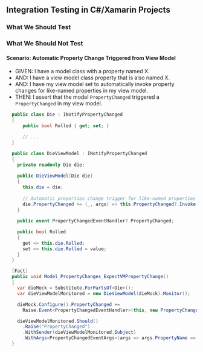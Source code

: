 ## Integration Testing in C#/Xamarin Projects

### What We Should Test

### What We Should Not Test

#### Scenario: Automatic Property Change Triggered from View Model
* GIVEN: I have a model class with a property named X.
* AND: I have a view model class property that is also named X.
* AND: I have my view model set to automatically invoke property changes for like-named properties in my view model.
* THEN: I assert that the model `PropertyChanged` triggered a `PropertyChanged` in my view model.

```csharp
  public class Die : INotifyPropertyChanged
  {
      public bool Rolled { get; set; }

      // ...
  }

  public class DieViewModel : INotifyPropertyChanged
  {
    private readonly Die die;
    
    public DieViewModel(Die die)
    {
      this.die = die;
      
      // Automatic properties change trigger for like-named properties in view model:
      die.PropertyChanged += (_, args) => this.PropertyChanged?.Invoke(this, args);
    }
    
    public event PropertyChangedEventHandler? PropertyChanged;

    public bool Rolled
    {
      get => this.die.Rolled;
      set => this.die.Rolled = value;
    }
  }

  [Fact]
  public void Model_PropertyChanges_ExpectVMPropertyChange()
  {
    var dieMock = Substitute.ForPartsOf<Die>();
    var dieViewModelMonitored = new DieViewModel(dieMock).Monitor();

    dieMock.Configure().PropertyChanged += 
      Raise.Event<PropertyChangedEventHandler>(this, new PropertyChangedEventArgs(nameof(Die.Rolled)));

    dieViewModelMonitored.Should()
      .Raise("PropertyChanged")
      .WithSender(dieViewModelMonitored.Subject)
      .WithArgs<PropertyChangedEventArgs>(args => args.PropertyName == nameof(DieViewModel.Rolled));
  }
```
